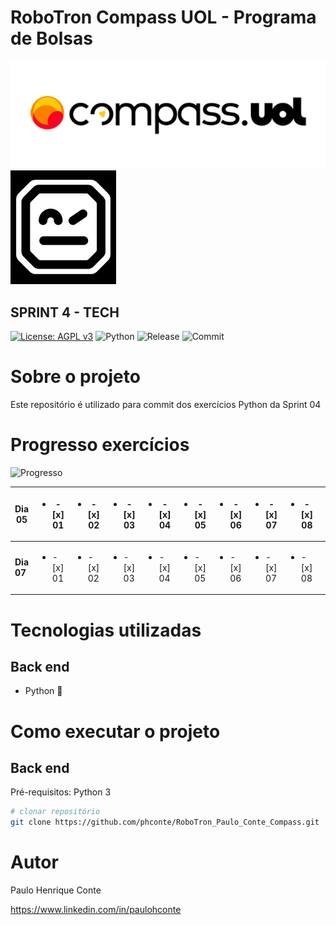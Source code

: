 # RoboTron Compass UOL - Programa de Bolsas
![Compasso](https://github.com/phconte/RoboTron_Paulo_Conte_Compass/blob/main/Imagens/compasso.png)
![Robotron](https://github.com/phconte/RoboTron_Paulo_Conte_Compass/blob/main/Imagens/robotron.png)

## SPRINT 4 - TECH
[![License: AGPL v3](https://img.shields.io/badge/License-AGPL_v3-blue.svg)](https://github.com/phconte/RoboTron_Paulo_Conte_Compass/blob/main/LICENCE) 
![Python](https://img.shields.io/pypi/pyversions/p)
![Release](https://img.shields.io/github/v/release/phconte/RoboTron_Paulo_Conte_Compass?include_prereleases)
![Commit](https://img.shields.io/github/last-commit/phconte/RoboTron_Paulo_Conte_Compass)



# Sobre o projeto
Este repositório é utilizado para commit dos exercícios Python da Sprint 04

# Progresso exercícios

![Progresso](https://progress-bar.dev/100/?title=Progresso)

| **Dia 05** 	| <ul><li>- [x] 01</li> 	| <ul><li>- [x] 02</li> 	| <ul><li>- [x] 03</li> 	| <ul><li>- [x] 04</li> 	| <ul><li>- [x] 05</li> 	| <ul><li>- [x] 06</li> 	| <ul><li>- [x] 07</li> 	| <ul><li>- [x] 08</li> 	| <ul><li>- [x] 09</li> 	| <ul><li>- [x] 10</li> 	| <ul><li>- [x] 11</li> 	| <ul><li>- [x] 12</li> 	|  	|  	|  	|
|---	|---	|---	|---	|---	|---	|---	|---	|---	|---	|---	|---	|---	|---	|---	|---	|
| **Dia 07** 	| <ul><li>- [x] 01</li> 	| <ul><li>- [x] 02</li> 	| <ul><li>- [x] 03</li> 	| <ul><li>- [x] 04</li> 	| <ul><li>- [x] 05</li> 	| <ul><li>- [x] 06</li> 	| <ul><li>- [x] 07</li> 	| <ul><li>- [x] 08</li> 	| <ul><li>- [x] 09</li> 	| <ul><li>- [x] 10</li> 	| <ul><li>- [x] 11</li> 	| <ul><li>- [x] 12</li> 	| <ul><li>- [x] 13</li> 	| <ul><li>- [x] 14</li> 	| <ul><li>- [x] 15</li> 	|
  
# Tecnologias utilizadas
## Back end
- Python 🐍

# Como executar o projeto
## Back end
Pré-requisitos: Python 3

```bash
# clonar repositório
git clone https://github.com/phconte/RoboTron_Paulo_Conte_Compass.git

```

# Autor

Paulo Henrique Conte

https://www.linkedin.com/in/paulohconte
